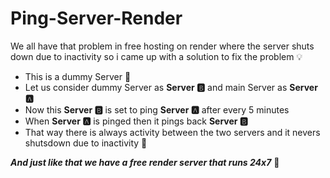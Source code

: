 # Ping-Server-Render

We all have that problem in free hosting on render where the server shuts down due to inactivity
so i came up with a solution to fix the problem 💡

* This is a dummy Server 🚮
* Let us consider dummy Server as **Server 🅱️** and main Server as **Server 🅰️**
* Now this **Server 🅱️** is set to ping **Server 🅰️** after every 5 minutes
* When **Server 🅰️** is pinged then it pings back **Server 🅱️**
* That way there is always activity between the two servers and it nevers shutsdown due to inactivity 💯

_**And just like that we have a free render server that runs 24x7**_ 🤯
